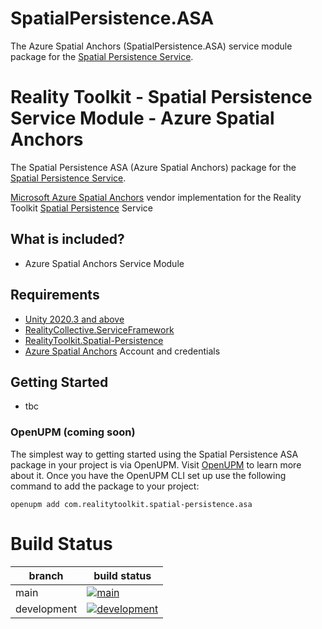 # SpatialPersistence.ASA

The Azure Spatial Anchors (SpatialPersistence.ASA) service module package for the [Spatial Persistence Service](https://github.com/realitycollective/com.realitytoolkit.spatial-persistence).

# Reality Toolkit - Spatial Persistence Service Module - Azure Spatial Anchors

The Spatial Persistence ASA (Azure Spatial Anchors) package for the [Spatial Persistence Service](https://github.com/realitycollective/com.realitytoolkit.spatial-persistence).

[Microsoft Azure Spatial Anchors](https://azure.microsoft.com/en-us/products/spatial-anchors.) vendor implementation for the Reality Toolkit [Spatial Persistence](https://github.com/realitycollective/com.realitytoolkit.spatial-persistence) Service

## What is included?

- Azure Spatial Anchors Service Module

## Requirements

- [Unity 2020.3 and above](https://unity.com/)
- [RealityCollective.ServiceFramework](https://github.com/realitycollective/com.realitycollective.service-framework)
- [RealityToolkit.Spatial-Persistence](https://github.com/realitycollective/com.realitytoolkit.spatial-persistence)
- [Azure Spatial Anchors](https://azure.microsoft.com/en-us/free/spatial-anchors/) Account and credentials

## Getting Started

- tbc

### OpenUPM (coming soon)

The simplest way to getting started using the Spatial Persistence ASA package in your project is via OpenUPM. Visit [OpenUPM](https://openupm.com/docs/) to learn more about it. Once you have the OpenUPM CLI set up use the following command to add the package to your project:

`openupm add com.realitytoolkit.spatial-persistence.asa`

# Build Status

| branch | build status |
| --- | --- |
| main | [![main](https://github.com/realitycollective/com.realitytoolkit.spatial-persistence.asa/actions/workflows/buildupmpackages.yml/badge.svg?branch=main)](https://github.com/realitycollective/com.realitytoolkit.spatial-persistence.asa/actions/workflows/buildupmpackages.yml) |
| development | [![development](https://github.com/realitycollective/com.realitytoolkit.spatial-persistence.asa/actions/workflows/buildupmpackages.yml/badge.svg?branch=rcdevelopment)](https://github.com/realitycollective/com.realitytoolkit.spatial-persistence.asa/actions/workflows/buildupmpackages.yml) |